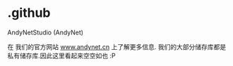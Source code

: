 # .github
AndyNetStudio (AndyNet)

在 我们的官方网站 www.andynet.cn 上了解更多信息.
我们的大部分储存库都是私有储存库.因此这里看起来空空如也 :P
